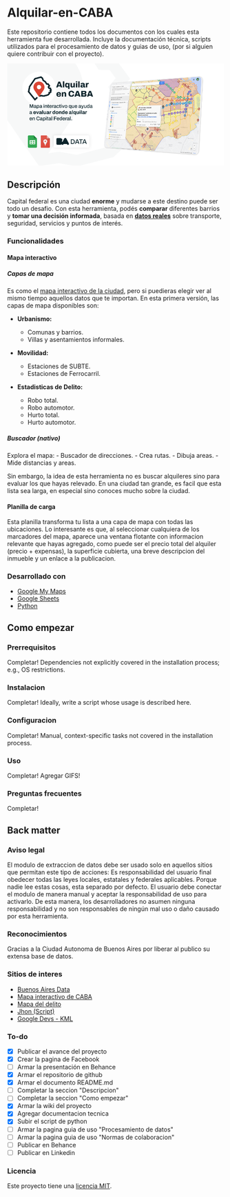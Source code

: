# Alquilar-en-CABA
Este repositorio contiene todos los documentos con los cuales esta herramienta fue desarrollada. Incluye la documentación técnica, scripts utilizados para el procesamiento de datos y guias de uso, (por si alguien quiere contribuir con el proyecto).

<div align="center">
  <kbd>
    <img src="https://raw.githubusercontent.com/TadeoRiganti/Alquilar-en-CABA/main/kit-de-prensa/gh-banner-readme.png" />
  </kbd>
</div>

## Descripción

Capital federal es una ciudad **enorme** y mudarse a este destino puede ser todo un desafio. 
Con esta herramienta, podés **comparar** diferentes barrios y **tomar una decisión informada**, basada en [**datos reales**]((https://data.buenosaires.gob.ar/dataset/)) sobre transporte, seguridad, servicios y puntos de interés.

### Funcionalidades

#### Mapa interactivo

##### Capas de mapa

Es como el [mapa interactivo de la ciudad](https://mapa.buenosaires.gob.ar/), pero si puedieras elegir ver al mismo tiempo aquellos datos que te importan.
En esta primera versión, las capas de mapa disponibles son:
  - **Urbanismo:**
    - Comunas y barrios.
    - Villas y asentamientos informales.
      
  - **Movilidad:**
    - Estaciones de SUBTE.
    - Estaciones de Ferrocarril.
      
  - **Estadisticas de Delito:**
    - Robo total.
    - Robo automotor.
    - Hurto total.
    - Hurto automotor.

##### Buscador (nativo)
Explora el mapa:
    - Buscador de direcciones.
    - Crea rutas.
    - Dibuja areas.
    - Mide distancias y areas.

Sin embargo, la idea de esta herramienta no es buscar alquileres sino para evaluar los que hayas relevado. 
En una ciudad tan grande, es facil que esta lista sea larga, en especial sino conoces mucho sobre la ciudad. 
  
#### Planilla de carga

Esta planilla transforma tu lista a una capa de mapa con todas las ubicaciones.
Lo interesante es que, al seleccionar cualquiera de los marcadores del mapa, aparece una ventana flotante con informacion relevante que hayas agregado, como puede ser el precio total del alquiler (precio + expensas), la superficie cubierta, una breve descripcion del inmueble y un enlace a la publicacion.



### Desarrollado con

- [Google My Maps](https://github.com/TadeoRiganti/Alquilar-en-CABA/wiki/My-Maps-%E2%80%90-Implementacion)
- [Google Sheets](https://github.com/TadeoRiganti/Alquilar-en-CABA/wiki/Sheets-%E2%80%90-Implementacion)
- [Python](https://github.com/TadeoRiganti/Alquilar-en-CABA/wiki/Python-Script-%E2%80%90-Conversi%C3%B3n-CSV%E2%80%90KML)

## Como empezar

### Prerrequisitos

Completar!  Dependencies not explicitly covered in the installation process; e.g., OS restrictions.

### Instalacion

Completar! Ideally, write a script whose usage is described here.

### Configuracion

Completar! Manual, context-specific tasks not covered in the installation process.

### Uso

Completar! Agregar GIFS!

### Preguntas frecuentes

Completar!

## Back matter

### Aviso legal

El modulo de extraccion de datos debe ser usado solo en aquellos sitios que permitan este tipo de acciones: 
Es responsabilidad del usuario final obedecer todas las leyes locales, estatales y federales aplicables.
Porque nadie lee estas cosas, esta separado por defecto. El usuario debe conectar el modulo de manera manual y aceptar la responsabilidad de uso para activarlo.
De esta manera, los desarrolladores no asumen ninguna responsabilidad y no son responsables de ningún mal uso o daño causado por esta herramienta.


### Reconocimientos

Gracias a la Ciudad Autonoma de Buenos Aires por liberar al publico su extensa base de datos. 

### Sitios de interes

- [Buenos Aires Data](https://gist.github.com/DomPizzie/7a5ff55ffa9081f2de27c315f5018afc)
- [Mapa interactivo de CABA](https://gist.github.com/PurpleBooth/109311bb0361f32d87a2)
- [Mapa del delito](https://gist.github.com/fvcproductions/1bfc2d4aecb01a834b46)
- [Jhon (Script)](https://github.com/me-and-company/readme-template)
- [Google Devs - KML](https://github.com/me-and-company/readme-template)

### To-do

- [x] Publicar el avance del proyecto
- [x] Crear la pagina de Facebook
- [ ] Armar la presentación en Behance
- [x] Armar el repositorio de github
- [x] Armar el documento README.md
- [ ] Completar la seccion "Descripcion"
- [ ] Completar la seccion "Como empezar"
- [x] Armar la wiki del proyecto
- [x] Agregar documentacion tecnica
- [x] Subir el script de python
- [ ] Armar la pagina guia de uso "Procesamiento de datos"
- [ ] Armar la pagina guia de uso "Normas de colaboracion"
- [ ] Publicar en Behance
- [ ] Publicar en Linkedin

### Licencia

Este proyecto tiene una [licencia MIT](LICENSE.md).

